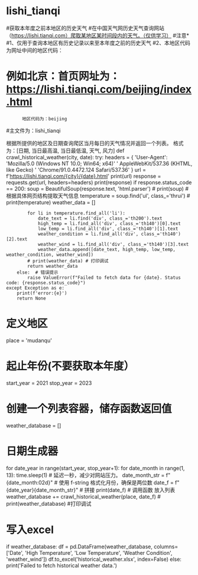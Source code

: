 # lishi_tianqi
#获取本年度之前本地区的历史天气
#在中国天气网历史天气查询网站（https://lishi.tianqi.com）爬取某地区某时间段内的天气。（仅供学习）
#注意*
#1、仅用于查询本地区有历史记录以来至本年度之前的历史天气
#2、本地区代码为网址中间的地区代码：
#  例如北京：首页网址为：https://lishi.tianqi.com/beijing/index.html
          地区代码为：beijing

#主文件为：lishi_tianqi


根据所提供的地区及日期查询爬区当月每日的天气情况并返回一个列表。
格式为：[日期, 当日最高温, 当日最低温, 天气, 风力]
def crawl_historical_weather(city, date):
    try:
        headers = {
            'User-Agent': 'Mozilla/5.0 (Windows NT 10.0; Win64; x64)'
                          ' AppleWebKit/537.36 (KHTML, like Gecko) '
                          'Chrome/91.0.4472.124 Safari/537.36'
        }
        url = f'https://lishi.tianqi.com/{city}/{date}.html'
        print(url)
        response = requests.get(url, headers=headers)
        print(response)
        if response.status_code == 200:
            soup = BeautifulSoup(response.text, 'html.parser')
            # print(soup)
            # 根据具体网页结构提取天气信息
            temperature = soup.find('ul', class_='thrui')
            # print(temperature)
            weather_data = []

            for li in temperature.find_all('li'):
                date_text = li.find('div', class_='th200').text
                high_temp = li.find_all('div', class_='th140')[0].text
                low_temp = li.find_all('div', class_='th140')[1].text
                weather_condition = li.find_all('div', class_='th140')[2].text
                weather_wind = li.find_all('div', class_='th140')[3].text
                weather_data.append([date_text, high_temp, low_temp, weather_condition, weather_wind])
            # print(weather_data) # 打印调试
            return weather_data
        else:  # 错误提示
            raise ValueError(f"Failed to fetch data for {date}. Status code: {response.status_code}")
    except Exception as e:
        print(f'error:{e}')
        return None


# 定义地区
place = 'mudanqu'
# 起止年份(不要获取本年度）
start_year = 2021
stop_year = 2023


# 创建一个列表容器，储存函数返回值
weather_database = []
# 日期生成器
for date_year in range(start_year, stop_year+1):
    for date_month in range(1, 13):
        time.sleep(1)  # 延迟一秒，减少对网站压力。
        date_month_str = f"{date_month:02d}"  # 使用 f-string 格式化月份，确保是两位数
        date_f = f"{date_year}{date_month_str}"  # 拼接
        print(date_f)
        # 调用函数 放入列表
        weather_database += crawl_historical_weather(place, date_f)
        # print(weather_database) #打印调试

# 写入excel
if weather_database:
    df = pd.DataFrame(weather_database,
                      columns=['Date', 'High Temperature', 'Low Temperature', 'Weather Condition', 'weather_wind'])
    df.to_excel('historical_weather.xlsx', index=False)
else:
    print('Failed to fetch historical weather data.')

